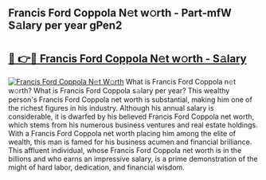 ## Francis Ford Coppola N𝚎t w𝚘rth - Part-mfW S𝚊lary per year gPen2

# <h2><a href="http://gc3vzdr.nevu.top/?p=Francis+Ford+Coppola">🔗 👉🔴 Francis Ford Coppola N𝚎t w𝚘rth - S𝚊lary</a></h2>

[![Francis Ford Coppola N𝚎t W𝚘rth](https://i.imgur.com/Oavwk0R.jpeg)](http://gc3vzdr.nevu.top/?p=Francis+Ford+Coppola)
What is Francis Ford Coppola n𝚎t w𝚘rth? What is Francis Ford Coppola s𝚊lary per year?
This wealthy person's Francis Ford Coppola net worth is substantial, making him one of the richest figures in his industry. Although his annual salary is considerable, it is dwarfed by his believed Francis Ford Coppola net worth, which stems from his numerous business ventures and real estate holdings. With a Francis Ford Coppola net worth placing him among the elite of wealth, this man is famed for his business acumen and financial brilliance. This affluent individual, whose Francis Ford Coppola net worth is in the billions and who earns an impressive salary, is a prime demonstration of the might of hard labor, dedication, and financial wisdom.
